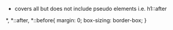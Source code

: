 * covers all but does not include pseudo elements i.e. h1::after

*,
*::after,
*::before{
    margin: 0;
    box-sizing: border-box;
}